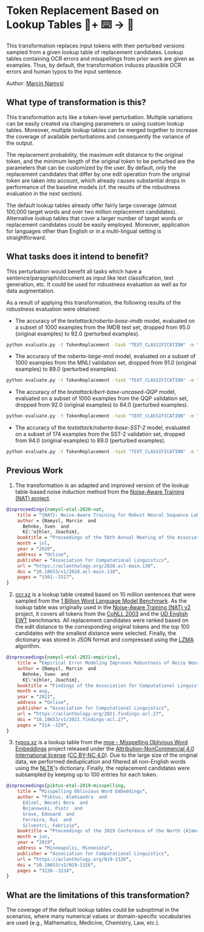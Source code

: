 # Token Replacement Based on Lookup Tables 🦎+ ⌨️ → 🐍
This transformation replaces input tokens with their perturbed versions sampled from a given lookup table of replacement candidates. Lookup tables containing OCR errors and misspellings from prior work are given as examples. Thus, by default, the transformation induces plausible OCR errors and human typos to the input sentence.

Author: [Marcin Namysl](https://github.com/mnamysl/)

## What type of transformation is this?
This transformation acts like a token-level perturbation. Multiple variations can be easily created via changing parameters or using custom lookup tables. Moreover, multiple lookup tables can be merged together to increase the coverage of available perturbations and consequently the variance of the output.

The replacement probability, the maximum edit distance to the original token, and the minimum length of the original token to be perturbed are the parameters that can be customized by the user. By default, only the replacement candidates that differ by one edit operation from the original token are taken into account, which already causes substantial drops in performance of the baseline models (cf. the results of the robustness evaluation in the next section).

The default lookup tables already offer fairly large coverage (almost 100,000 target words and over two million replacement candidates). Alternative lookup tables that cover a larger number of target words or replacement candidates could be easily employed. Moreover, application for languages other than English or in a multi-lingual setting is straightforward.

## What tasks does it intend to benefit?
This perturbation would benefit all tasks which have a sentence/paragraph/document as input like text classification, text generation, etc. It could be used for robustness evaluation as well as for data augmentation.

As a result of applying this transformation, the following results of the robustness evaluation were obtained:

* The accuracy of the *textattack/roberta-base-imdb* model, evaluated on a subset of 1000 examples from the IMDB test set, dropped from 95.0 (original examples) to 92.0 (perturbed examples).

```bash
python evaluate.py -t TokenReplacement -task "TEXT_CLASSIFICATION" -m "textattack/roberta-base-imdb" -d "imdb" -p 20
```

* The accuracy of the *roberta-large-mnli* model, evaluated on a subset of 1000 examples from the MNLI validation set, dropped from 91.0 (original examples) to 89.0 (perturbed examples).

```bash
python evaluate.py -t TokenReplacement -task "TEXT_CLASSIFICATION" -m "roberta-large-mnli" -d "multi_nli" -p 20
```
* The accuracy of the *textattack/bert-base-uncased-QQP* model, evaluated on a subset of 1000 examples from the QQP validation set, dropped from 92.0 (original examples) to 84.0 (perturbed examples).

```bash
python evaluate.py -t TokenReplacement -task "TEXT_CLASSIFICATION" -m "textattack/bert-base-uncased-QQP" -d "qqp" -p 20
```
* The accuracy of the *textattack/roberta-base-SST-2* model, evaluated on a subset of 174 examples from the SST-2 validation set, dropped from 94.0 (original examples) to 89.0 (perturbed examples).

```bash
python evaluate.py -t TokenReplacement -task "TEXT_CLASSIFICATION" -m "textattack/roberta-base-SST-2" -d "sst2" -p 20
```

## Previous Work

1) The transformation is an adapted and improved version of the lookup table-based noise induction method from the [Noise-Aware Training (NAT) project](https://github.com/mnamysl/nat-acl2020).

```bibtex
@inproceedings{namysl-etal-2020-nat,
    title = "{NAT}: Noise-Aware Training for Robust Neural Sequence Labeling",
    author = {Namysl, Marcin  and
      Behnke, Sven  and
      K{\"o}hler, Joachim},
    booktitle = "Proceedings of the 58th Annual Meeting of the Association for Computational Linguistics",
    month = jul,
    year = "2020",
    address = "Online",
    publisher = "Association for Computational Linguistics",
    url = "https://aclanthology.org/2020.acl-main.138",
    doi = "10.18653/v1/2020.acl-main.138",
    pages = "1501--1517",
}
```

2) [ocr.xz](./ocr.xz) is a lookup table created based on 10 million sentences that were sampled from the [1 Billion Word Language Model Benchmark](https://www.statmt.org/lm-benchmark/). As the lookup table  was originally used in the [Noise-Aware Training (NAT) v2](https://github.com/mnamysl/nat-acl2021) project, it covers all tokens from the [CoNLL 2003](https://www.clips.uantwerpen.be/conll2003/ner/) and the [UD English EWT](https://universaldependencies.org/treebanks/en_ewt/index.html) benchmarks. All replacement candidates were ranked based on the edit distance to the corresponding original tokens and the top 100 candidates with the smallest distance were selected. Finally, the dictionary was stored in JSON format and compressed using the [LZMA](https://en.wikipedia.org/wiki/Lempel%E2%80%93Ziv%E2%80%93Markov_chain_algorithm) algorithm.

```bibtex
@inproceedings{namysl-etal-2021-empirical,
    title = "Empirical Error Modeling Improves Robustness of Noisy Neural Sequence Labeling",
    author = {Namysl, Marcin  and
      Behnke, Sven  and
      K{\"o}hler, Joachim},
    booktitle = "Findings of the Association for Computational Linguistics: ACL-IJCNLP 2021",
    month = aug,
    year = "2021",
    address = "Online",
    publisher = "Association for Computational Linguistics",
    url = "https://aclanthology.org/2021.findings-acl.27",
    doi = "10.18653/v1/2021.findings-acl.27",
    pages = "314--329",
}
```

3) [typos.xz](./typos.xz) is a lookup table from the [moe - Misspelling Oblivious Word Embeddings](https://github.com/facebookresearch/moe) project released under the [Attribution-NonCommercial 4.0 International license](https://github.com/facebookresearch/moe/blob/master/LICENSE) ([CC BY-NC 4.0](https://creativecommons.org/licenses/by-nc/4.0/)). Due to the large size of the original data, we performed deduplication and filtered all non-English words using the [NLTK](https://www.nltk.org/)'s dictionary. Finally, the replacement candidates were subsampled by keeping up to 100 entries for each token.

```bibtex
@inproceedings{piktus-etal-2019-misspelling,
    title = "Misspelling Oblivious Word Embeddings",
    author = "Piktus, Aleksandra  and
      Edizel, Necati Bora  and
      Bojanowski, Piotr  and
      Grave, Edouard  and
      Ferreira, Rui  and
      Silvestri, Fabrizio",
    booktitle = "Proceedings of the 2019 Conference of the North {A}merican Chapter of the Association for Computational Linguistics: Human Language Technologies, Volume 1 (Long and Short Papers)",
    month = jun,
    year = "2019",
    address = "Minneapolis, Minnesota",
    publisher = "Association for Computational Linguistics",
    url = "https://aclanthology.org/N19-1326",
    doi = "10.18653/v1/N19-1326",
    pages = "3226--3234",
}
```


## What are the limitations of this transformation?
The coverage of the default lookup tables could be suboptimal in the scenarios, where many numerical values or domain-specific vocabularies are used (e.g., Mathematics, Medicine, Chemistry, Law, etc.).
